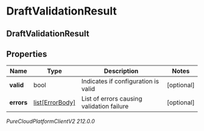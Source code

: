 # DraftValidationResult

## DraftValidationResult

## Properties

|Name | Type | Description | Notes|
|------------ | ------------- | ------------- | -------------|
| **valid** | bool | Indicates if configuration is valid | [optional] |
| **errors** | [list[ErrorBody]](ErrorBody) | List of errors causing validation failure | [optional] |



_PureCloudPlatformClientV2 212.0.0_
